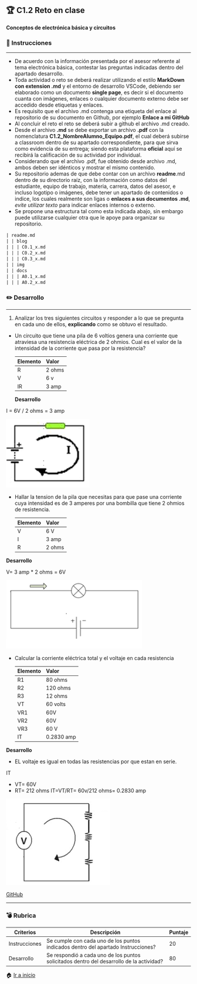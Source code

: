 ## :trophy: C1.2 Reto en clase

**Conceptos de electrónica básica y circuitos**

### :blue_book: Instrucciones
___

- De acuerdo con la información presentada por el asesor referente al tema 
electrónica básica, contestar las preguntas indicadas dentro 
del apartado desarrollo.
- Toda actividad o reto se deberá realizar utilizando el estilo **MarkDown con 
extension .md** y el entorno de desarrollo VSCode, 
debiendo ser elaborado como un documento **single page**, es decir si el documento 
cuanta con imágenes, enlaces o cualquier documento 
externo debe ser accedido desde etiquetas y enlaces.
- Es requisito que el archivo .md contenga una etiqueta del enlace al repositorio 
de su documento en Github, por ejemplo **Enlace a mi 
GitHub**
- Al concluir el reto el reto se deberá subir a github el archivo .md creado.
- Desde el archivo **.md** se debe exportar un archivo **.pdf** con la nomenclatura 
**C1.2_NombreAlumno_Equipo.pdf**, el cual deberá 
subirse a classroom dentro de su apartado correspondiente, para que sirva como 
evidencia de su entrega; siendo esta plataforma 
**oficial** aquí se recibirá la calificación de su actividad por individual.
- Considerando que el archivo .pdf, fue obtenido desde archivo .md, ambos deben ser 
idénticos y mostrar el mismo contenido.
- Su repositorio ademas de que debe contar con un archivo **readme**.md dentro de 
su directorio raíz, con la información como datos del 
estudiante, equipo de trabajo, materia, carrera, datos del asesor, e incluso 
logotipo o imágenes, debe tener un apartado de contenidos o 
indice, los cuales realmente son ligas o **enlaces a sus documentos .md**, _evite 
utilizar texto_ para indicar enlaces internos o externo.
- Se propone una estructura tal como esta indicada abajo, sin embargo puede 
utilizarse cualquier otra que le apoye para organizar su 
repositorio.

``` 
| readme.md
| | blog
| | | C0.1_x.md
| | | C0.2_x.md
| | | C0.3_x.md
| | img
| | docs
| | | A0.1_x.md
| | | A0.2_x.md
```

### :pencil2: Desarrollo
___
1. Analizar los tres siguientes circuitos y responder a lo que se pregunta en cada 
uno de ellos, **explicando** como se obtuvo el 
resultado.

+ Un circuito que tiene una pila de 6 voltios genera una corriente que atraviesa 
una resistencia eléctrica de 2 ohmios. Cual es el valor 
de la intensidad de la corriente que pasa por la resistencia?
  
   
    Elemento | Valor | 
    ---------|----------|
    R | 2 ohms | 
    V | 6 v | 
    IR | 3 amp | 

  **Desarrollo**

I = 6V / 2 ohms = 3 amp

![Cuestionario_Parte1](/Pictures/Circuito1.png)




+ Hallar la tension de la pila que necesitas para que pase una corriente cuya 
intensidad es de 3 amperes por una bombilla que tiene 2 
ohmios de resistencia.

    Elemento | Valor | 
    ---------|----------|
    V | 6 V | 
    I | 3 amp | 
    R | 2 ohms | 

**Desarrollo**

V= 3 amp * 2 ohms = 6V

![Cuestionario_Parte1](/Pictures/Circuito2.png)

+ Calcular la corriente eléctrica total y el voltaje en cada resistencia 

    Elemento | Valor | 
    ---------|----------|
    R1 | 80 ohms | 
    R2 | 120 ohms | 
    R3 | 12 ohms | 
    VT | 60 volts | 
    VR1 | 60V | 
    VR2 | 60V |     
    VR3 | 60 V | 
    IT |  0.2830 amp | 

**Desarrollo**
* EL voltaje es igual en todas las resistencias por que estan en serie.  
  
IT 
* VT= 60V
* RT= 212 ohms
  IT=VT/RT= 60v/212 ohms= 0.2830 amp

![Cuestionario_Parte1](/Pictures/Circuito3.png)

[GitHub](https://github.com/AlejandroDiaz96/SistemasProgramables2020)
___

### :bomb: Rubrica

| Criterios     | Descripción                                                                                  | Puntaje |
| ------------- | -------------------------------------------------------------------------------------------- | ------- |
| Instrucciones | Se cumple con cada uno de los puntos indicados dentro del apartado Instrucciones?            | 20 |
| Desarrollo    | Se respondió a cada uno de los puntos solicitados dentro del desarrollo de la actividad?     | 80      |

:house: [Ir a inicio](https://github.com/AlejandroDiaz96/SistemasProgramables2020)